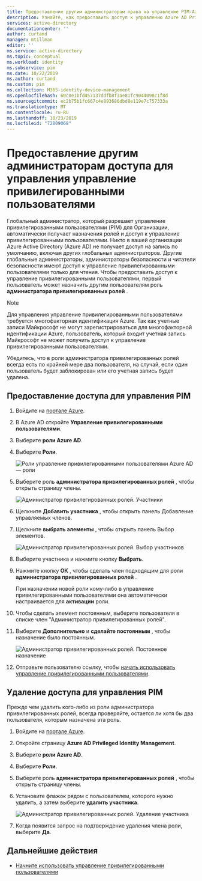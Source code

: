 ```yaml
---
title: Предоставление другим администраторам права на управление PIM-Azure Active Directory | Документация Майкрософт
description: Узнайте, как предоставить доступ к управлению Azure AD Privileged Identity Management (PIM) другим администраторам.
services: active-directory
documentationcenter: ''
author: curtand
manager: mtillman
editor: ''
ms.service: active-directory
ms.topic: conceptual
ms.workload: identity
ms.subservice: pim
ms.date: 10/22/2019
ms.author: curtand
ms.custom: pim
ms.collection: M365-identity-device-management
ms.openlocfilehash: 60c0e1bfd457137ddfb8f3ae81fc9044098c1f8d
ms.sourcegitcommit: ec2b75b1fc667c4e893686dbd8e119e7c757333a
ms.translationtype: MT
ms.contentlocale: ru-RU
ms.lasthandoff: 10/23/2019
ms.locfileid: "72809068"
---
```

# <a name="grant-access-to-other-administrators-to-manage-privileged-identity-management"></a>Предоставление другим администраторам доступа для управления управление привилегированными пользователями

Глобальный администратор, который разрешает управление привилегированными пользователями (PIM) для Организации, автоматически получает назначения ролей и доступ к управление привилегированными пользователями. Никто в вашей организации Azure Active Directory (Azure AD) не получает доступ на запись по умолчанию, включая других глобальных администраторов. Другие глобальные администраторы, администраторы безопасности и читатели безопасности имеют доступ к управление привилегированными пользователями только для чтения. Чтобы предоставить доступ к управление привилегированными пользователями, первый пользователь может назначить другим пользователям роль **администратора привилегированных ролей** .

> [!NOTE]
> Для управления управление привилегированными пользователями требуется многофакторная идентификация Azure. Так как учетные записи Майкрософт не могут зарегистрироваться для многофакторной идентификации Azure, пользователь, который входит учетная запись Майкрософт не может получить доступ к управление привилегированными пользователями.

Убедитесь, что в роли администратора привилегированных ролей всегда есть по крайней мере два пользователя, на случай, если один пользователь будет заблокирован или его учетная запись будет удалена.

## <a name="grant-access-to-manage-pim"></a>Предоставление доступа для управления PIM

1. Войдите на [портале Azure](https://portal.azure.com/).

1. В Azure AD откройте **Управление привилегированными пользователями**.

1. Выберите **роли Azure AD**.

1. Выберите **Роли**.

    ![Роли управление привилегированными пользователями Azure AD — роли](./media/pim-how-to-give-access-to-pim/pim-directory-roles-roles.png)

1. Выберите роль **администратора привилегированных ролей** , чтобы открыть страницу члены.

    ![Администратор привилегированных ролей. Участники](./media/pim-how-to-give-access-to-pim/pim-pra-members.png)

1. Щелкните **Добавить участника** , чтобы открыть панель Добавление управляемых членов.

1. Щелкните **выбрать элементы** , чтобы открыть панель Выбор элементов.

    ![Администратор привилегированных ролей. Выбор участников](./media/pim-how-to-give-access-to-pim/pim-pra-select-members.png)

1. Выберите участника и нажмите кнопку **Выбрать**.

1. Нажмите кнопку **ОК** , чтобы сделать член подходящим для роли **администратора привилегированных ролей** .

    При назначении новой роли кому-либо в управление привилегированными пользователями она автоматически настраивается для **активации** роли.

1. Чтобы сделать элемент постоянным, выберите пользователя в списке член "Администратор привилегированных ролей".

1. Выберите **Дополнительно** и **сделайте постоянным** , чтобы назначение было постоянным.

    ![Администратор привилегированных ролей. Постоянное назначение](./media/pim-how-to-give-access-to-pim/pim-pra-make-permanent.png)

1. Отправьте пользователю ссылку, чтобы [начать использовать управление привилегированными пользователями](pim-getting-started.md).

## <a name="remove-access-to-manage-pim"></a>Удаление доступа для управления PIM

Прежде чем удалить кого-либо из роли администратора привилегированных ролей, всегда проверяйте, остается ли хотя бы два пользователя, которым назначена эта роль.

1. Войдите на [портале Azure](https://portal.azure.com/).

1. Откройте страницу **Azure AD Privileged Identity Management**.

1. Выберите **роли Azure AD**.

1. Выберите **Роли**.

1. Выберите роль **администратора привилегированных ролей** , чтобы открыть страницу члены.

1. Установите флажок рядом с пользователем, которого нужно удалить, а затем выберите **удалить участника**.

    ![Администратор привилегированных ролей. Удаление участника](./media/pim-how-to-give-access-to-pim/pim-pra-remove-member.png)

1. Когда появится запрос на подтверждение удаления члена роли, выберите **Да**.

## <a name="next-steps"></a>Дальнейшие действия

- [Начните использовать управление привилегированными пользователями](pim-getting-started.md)
